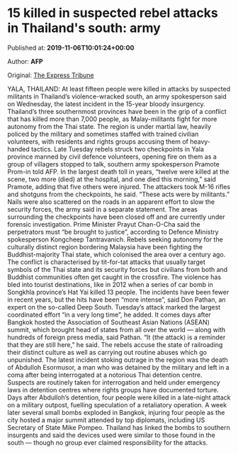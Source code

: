 
# 15 killed in suspected rebel attacks in Thailand's south: army

Published at: **2019-11-06T10:01:24+00:00**

Author: **AFP**

Original: [The Express Tribune](https://tribune.com.pk/story/2094506/3-15-killed-suspected-rebel-attacks-thailands-south-army/)

YALA, THAILAND: At least fifteen people were killed in attacks by suspected militants in Thailand’s violence-wracked south, an army spokesperson said on Wednesday, the latest incident in the 15-year bloody insurgency.
Thailand’s three southernmost provinces have been in the grip of a conflict that has killed more than 7,000 people, as Malay-militants fight for more autonomy from the Thai state.
The region is under martial law, heavily policed by the military and sometimes staffed with trained civilian volunteers, with residents and rights groups accusing them of heavy-handed tactics.
Late Tuesday rebels struck two checkpoints in Yala province manned by civil defence volunteers, opening fire on them as a group of villagers stopped to talk, southern army spokesperson Pramote Prom-in told AFP.
In the largest death toll in years, “twelve were killed at the scene, two more (died) at the hospital, and one died this morning,” said Pramote, adding that five others were injured.
The attackers took M-16 rifles and shotguns from the checkpoints, he said. “These acts were by militants.”
Nails were also scattered on the roads in an apparent effort to slow the security forces, the army said in a separate statement.
The areas surrounding the checkpoints have been closed off and are currently under forensic investigation.
Prime Minister Prayut Chan-O-Cha said the perpetrators must “be brought to justice”, according to Defence Ministry spokesperson Kongcheep Tantravanich.
Rebels seeking autonomy for the culturally distinct region bordering Malaysia have been fighting the Buddhist-majority Thai state, which colonised the area over a century ago.
The conflict is characterised by tit-for-tat attacks that usually target symbols of the Thai state and its security forces but civilians from both and Buddhist communities often get caught in the crossfire.
The violence has bled into tourist destinations, like in 2012 when a series of car bomb in Songkhla province’s Hat Yai killed 13 people.
The incidents have been fewer in recent years, but the hits have been “more intense”, said Don Pathan, an expert on the so-called Deep South.
Tuesday’s attack marked the largest coordinated effort “in a very long time”, he added.
It comes days after Bangkok hosted the Association of Southeast Asian Nations (ASEAN) summit, which brought head of states from all over the world — along with hundreds of foreign press media, said Pathan.
“It (the attack) is a reminder that they are still here,” he said.
The rebels accuse the state of railroading their distinct culture as well as carrying out routine abuses which go unpunished.
The latest incident stoking outrage in the region was the death of Abdulloh Esormusor, a man who was detained by the military and left in a coma after being interrogated at a notorious Thai detention centre.
Suspects are routinely taken for interrogation and held under emergency laws in detention centres where rights groups have documented torture.
Days after Abdulloh’s detention, four people were killed in a late-night attack on a military outpost, fuelling speculation of a retaliatory operation.
A week later several small bombs exploded in Bangkok, injuring four people as the city hosted a major summit attended by top diplomats, including US Secretary of State Mike Pompeo.
Thailand has linked the bombs to southern insurgents and said the devices used were similar to those found in the south — though no group ever claimed responsibility for the attacks.
